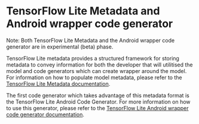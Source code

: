 # TensorFlow Lite Metadata and Android wrapper code generator

Note: Both TensorFlow Lite Metadata and the Android wrapper code generator are
in experimental (beta) phase.

TensorFlow Lite metadata provides a structured framework for storing metadata
to convey information for both the developer that will utilitised the model and
code generators which can create wrapper around the model. For information on
how to populate model metadata, please refer to the [TensorFlow Lite Metadata 
documentation](https://www.tensorflow.org/lite/convert/metadata).

The first code generator which takes advantage of this metadata format is the
TensorFlow Lite Android Code Generator. For more information on how to use this
generator, please refer to the [TensorFlow Lite Android wrapper code generator
documentation](https://www.tensorflow.org/lite/inference_with_metadata/codegen).
